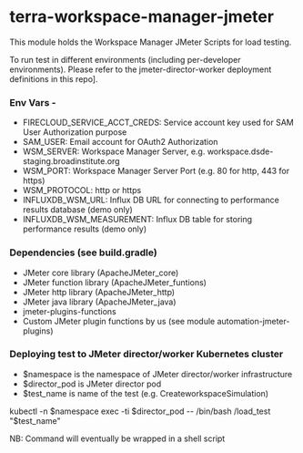 # terra-workspace-manager-jmeter
This module holds the Workspace Manager JMeter Scripts for load testing.

To run test in different environments (including per-developer environments). 
Please refer to the jmeter-director-worker deployment definitions in this repo].

### Env Vars - 

- FIRECLOUD_SERVICE_ACCT_CREDS: Service account key used for SAM User Authorization purpose
- SAM_USER: Email account for OAuth2 Authorization
- WSM_SERVER: Workspace Manager Server, e.g. workspace.dsde-staging.broadinstitute.org
- WSM_PORT: Workspace Manager Server Port (e.g. 80 for http, 443 for https)
- WSM_PROTOCOL: http or https
- INFLUXDB_WSM_URL: Influx DB URL for connecting to performance results database (demo only)
- INFLUXDB_WSM_MEASUREMENT: Influx DB table for storing performance results (demo only)

### Dependencies (see build.gradle)

- JMeter core library (ApacheJMeter_core)
- JMeter function library (ApacheJMeter_funtions)
- JMeter http library (ApacheJMeter_http)
- JMeter java library (ApacheJMeter_java)
- jmeter-plugins-functions
- Custom JMeter plugin functions by us (see module automation-jmeter-plugins)

### Deploying test to JMeter director/worker Kubernetes cluster
- $namespace is the namespace of JMeter director/worker infrastructure
- $director_pod is JMeter director pod
- $test_name is name of the test (e.g. CreateworkspaceSimulation)

kubectl -n $namespace exec -ti $director_pod -- /bin/bash /load_test "$test_name"

NB: Command will eventually be wrapped in a shell script